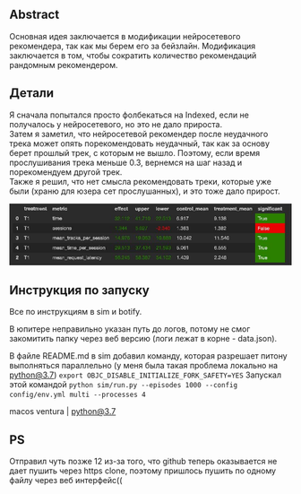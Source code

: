 ## Abstract

Основная идея заключается в модификации нейросетевого рекомендера, так как мы берем его за бейзлайн.
Модификация заключается в том, чтобы сократить количество рекомендаций рандомным рекомендером.

## Детали

Я сначала попытался просто фолбекаться на Indexed, если не получалось у нейросетевого, но это не дало прироста. <br>
Затем я заметил, что нейросетевой рекомендер после неудачного трека может опять порекомендовать неудачный, так как за 
основу берет прошлый трек, с которым не вышло. Поэтому, если время прослушивания трека меньше 0.3, вернемся на шаг назад
и порекомендуем другой трек. <br> 
Также я решил, что нет смысла рекомендовать треки, которые уже были (храню для юзера сет прослушанных), и это тоже дало прирост. <br>


![ab.jpg](ab.jpg)

## Инструкция по запуску

Все по инструкциям в sim и botify.

В юпитере неправильно указан путь до логов, потому не смог закомитить папку через веб версию (логи лежат в корне - data.json).

В файле README.md в sim добавил команду, которая разрешает питону выполняться параллельно (у меня была такая проблема локально на python@3.7)
`export OBJC_DISABLE_INITIALIZE_FORK_SAFETY=YES`
Запускал этой командой
`python sim/run.py --episodes 1000 --config config/env.yml multi --processes 4`

macos ventura | python@3.7

## PS

Отправил чуть позже 12 из-за того, что github теперь оказывается не дает пушить через https clone, поэтому пришлось пушить по одному файлу через веб интерфейс((
